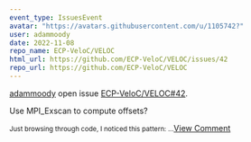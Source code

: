```yaml
---
event_type: IssuesEvent
avatar: "https://avatars.githubusercontent.com/u/1105742?"
user: adammoody
date: 2022-11-08
repo_name: ECP-VeloC/VELOC
html_url: https://github.com/ECP-VeloC/VELOC/issues/42
repo_url: https://github.com/ECP-VeloC/VELOC
---
```


<a href='https://github.com/adammoody' target='_blank'>adammoody</a> open issue <a href='https://github.com/ECP-VeloC/VELOC/issues/42' target='_blank'>ECP-VeloC/VELOC#42</a>.

<p>Use MPI_Exscan to compute offsets?</p><small>Just browsing through code, I noticed this pattern:...</small><a href='https://github.com/ECP-VeloC/VELOC/issues/42' target='_blank'>View Comment</a>